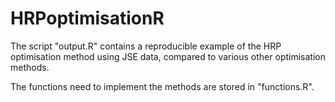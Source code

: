 # HRPoptimisationR

The script "output.R" contains a reproducible example of the HRP optimisation method using JSE data, compared to various other optimisation methods.

The functions need to implement the methods are stored in "functions.R".
